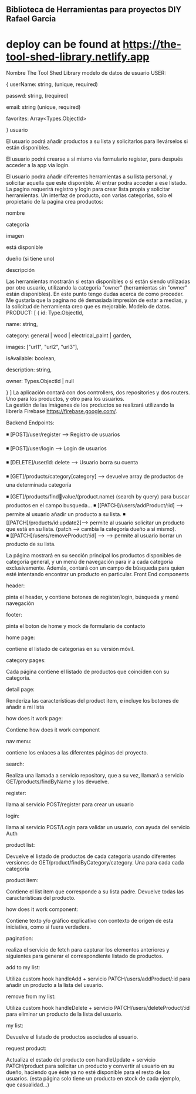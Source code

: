 ## Biblioteca de Herramientas para proyectos DIY Rafael Garcia

# deploy can be found at https://the-tool-shed-library.netlify.app

Nombre The Tool Shed Library
modelo de datos de usuario
USER:

{
userName: string, (unique, required)

passwd: string, (required)

email: string (unique, required)

favorites: Array<Types.ObjectId>

}
usuario

El usuario podrá añadir productos a su lista y solicitarlos para llevárselos si están disponibles.

El usuario podrá crearse a sí mismo via formulario register, para después acceder a la app via login.

El usuario podra añadir diferentes herramientas a su lista personal, y solicitar aquella que este disponible. Al entrar podra acceder a ese listado. La pagina requerirá registro y login para crear lista propia y solicitar herramientas.
Un interfaz de producto, con varias categorías, solo el propietario de la pagina crea productos:

nombre

categoría

imagen

está disponible

dueño (si tiene uno)

descripción

Las herramientas mostrarán si estan disponibles o si están siendo utilizadas por otro usuario, utilizando la categoría "owner" (herramientas sin "owner" están disponibles).
En este punto tengo dudas acerca de como proceder. Me gustaría que la pagina no dé demasiada impresión de estar a medias, y la solicitud de herramienta creo que es mejorable.
Modelo de datos.
PRODUCT: [
{
id: Type.ObjectId,

name: string,

category: general | wood | electrical_paint | garden,

images: ["url1", "url2", "url3"],

isAvailable: boolean,

description: string,

owner: Types.ObjectId | null

}
]
La aplicación contará con dos controllers, dos repositories y dos routers. Uno para los productos, y otro para los usuarios.  
La gestión de las imágenes de los productos se realizará utilizando la librería Firebase https://firebase.google.com/. 

Backend Endpoints:

◾ [POST]/user/register --> Registro de usuarios

◾ [POST]/user/login --> Login de usuarios

◾ [DELETE]/user/id: delete --> Usuario borra su cuenta

◾ [GET]/products/category[category] --> devuelve array de productos de una determinada categoría

◾ [GET]/products/find:key:value/(product.name) (search by query) para buscar productos en el campo busqueda...
◾ [[PATCH]/users/addProduct/:id] --> permite al usuario añadir un producto a su lista.
◾ [[PATCH]/products/id:update2]--> permite al usuario solicitar un producto que está en su lista. (patch --> cambia la categoría dueño a sí mismo).  
◾ [[PATCH]/users/removeProduct/:id] --> --> permite al usuario borrar un producto de su lista.

La página mostrará en su sección principal los productos disponibles de categoría general, y un menú de navegación para ir a cada categoría exclusivamente. Además, contará con un campo de búsqueda para quien esté intentando encontrar un producto en particular.
Front End components

header:

pinta el header, y contiene botones de register/login, búsqueda y menú navegación

footer:

pinta el boton de home y mock de formulario de contacto

home page:

contiene el listado de categorías en su versión móvil.

category pages:

Cada página contiene el listado de productos que coinciden con su categoría.

detail page:

Renderiza las características del product item, e incluye los botones de añadir a mi lista

how does it work page:

Contiene how does it work component

nav menu:

contiene los enlaces a las diferentes páginas del proyecto.

search:

Realiza una llamada a servicio repository, que a su vez, llamará a servicio GET/products/findByName y los devuelve.

register:

llama al servicio POST/register para crear un usuario

login:

llama al servicio POST/Login para validar un usuario, con ayuda del servicio Auth

product list:

Devuelve el listado de productos de cada categoria usando diferentes versiones de GET/product/findByCategory/category. Una para cada cada categoria

product item:

Contiene el list item que corresponde a su lista padre. Devuelve todas las características del producto.

how does it work component:

Contiene texto y/o gráfico explicativo con contexto de origen de esta iniciativa, como si fuera verdadera.

pagination:

realiza el servicio de fetch para capturar los elementos anteriores y siguientes para generar el correspondiente listado de productos.

add to my list:

Utiliza custom hook handleAdd + servicio PATCH/users/addProduct/:id para añadir un producto a la lista del usuario.

remove from my list:

Utiliza custom hook handleDelete + servicio PATCH/users/deleteProduct/:id para eliminar un producto de la lista del usuario.

my list:

Devuelve el listado de productos asociados al usuario.

request product:

Actualiza el estado del producto con handleUpdate + servicio PATCH/product para solicitar un producto y convertir al usuario en su dueño, haciendo que éste ya no esté disponible para el resto de los usuarios. (esta página solo tiene un producto en stock de cada ejemplo, que casualidad...)
